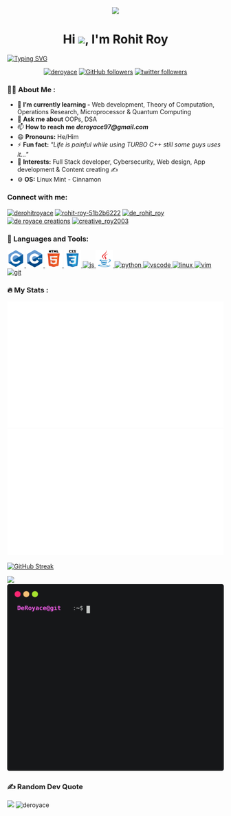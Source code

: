 <!-- **DeRoyace/DeRoyace** is a ✨ _special_ ✨ repository because its `README.md` (this file) appears on your GitHub profile. -->

<!--  Adding Giphy:  -->
<div id="header" align="center">
  <img src="https://media.giphy.com/media/M9gbBd9nbDrOTu1Mqx/giphy.gif" width="100"/>
</div>
<!-- end of giphy -->
 
 <h1 align="center">Hi <img src="https://user-images.githubusercontent.com/1303154/88677602-1635ba80-d120-11ea-84d8-d263ba5fc3c0.gif" width="32">, I'm Rohit Roy</h1>

<!-- <h3 align="center">A passionate Front-End Developer from India</h3> -->

<p>
  <a href="https://git.io/typing-svg" ><img src="https://readme-typing-svg.herokuapp.com?font=Hack&size=25&duration=4300&pause=200&color=FF0000&background=47FF8800&center=true&multiline=false&width=1000&height=40&lines=Front-End+Developer;Cybersecurity+Enthusiast;Girlfriend:+Java;Currently+dating+CSS;Jogging+with+C;Slowly+exercising+with+JS;" alt="Typing SVG"/></a>
</p>

<p align="center">
  <a href="https://github.com/DeRoyace"><img src="https://komarev.com/ghpvc/?username=deroyace&label=Profile%20views&color=red&style=flat" alt="deroyace" height="25"/></a>
  <a href="https://github.com/DeRoyace"><img alt="GitHub followers" src="https://img.shields.io/github/followers/deroyace?color=green&logo=github" height="25"></a>
  <a href="https://twitter.com/deRohitRoyace"><img alt="twitter followers" src="https://img.shields.io/twitter/follow/derohitroyace?color=blue&logo=twitter&style=flat" height="25"></a>
</p>

<!-- <p align="left"> <a href="https://github.com/ryo-ma/github-profile-trophy"><img src="https://github-profile-trophy.vercel.app/?username=deroyace" alt="deroyace" /></a> </p> -->


### 👨‍💻 About Me :
<!-- - 🔭 I’m currently working on **Java** -->
<!-- - 🤝 I’m looking for help with **JavaFX** -->
- 🌱 **I’m currently learning -** Web development, Theory of Computation, Operations Research, Microprocessor & Quantum Computing
- 💬 **Ask me about** OOPs, DSA
- 📫 **How to reach me _deroyace97@gmail.com_**
- 😄 **Pronouns:** He/Him
- ⚡ **Fun fact:** _"Life is painful while using TURBO C++ still some guys uses it..."_
- 🎯 **Interests:** Full Stack developer, Cybersecurity, Web design, App development & Content creating ✍
- ⚙ **OS:** Linux Mint - Cinnamon
<!-- - 🧑‍💻 Blogging: ***Quora spaces & Blogger*** -->

### Connect with me:
<!-- Social media icons here: -->
<p align="left">
  <a href="https://twitter.com/derohitroyace" target="blank"><img align="center" src="https://raw.githubusercontent.com/rahuldkjain/github-profile-readme-generator/master/src/images/icons/Social/twitter.svg" alt="derohitroyace" height="30" width="40" /></a>
  <a href="https://linkedin.com/in/rohit-roy-51b2b6222" target="blank"><img align="center" src="https://raw.githubusercontent.com/rahuldkjain/github-profile-readme-generator/master/src/images/icons/Social/linked-in-alt.svg" alt="rohit-roy-51b2b6222" height="30" width="40" /></a>
  <a href="https://instagram.com/de_rohit_roy" target="blank"><img align="center" src="https://raw.githubusercontent.com/rahuldkjain/github-profile-readme-generator/master/src/images/icons/Social/instagram.svg" alt="de_rohit_roy" height="30" width="40" /></a>
  <a href="https://www.youtube.com/channel/UCH6ALEpyDJBjhrPT7SssWqg" target="blank"><img align="center" src="https://raw.githubusercontent.com/rahuldkjain/github-profile-readme-generator/master/src/images/icons/Social/youtube.svg" alt="de royace creations" height="30" width="40" /></a>
  <a href="https://www.hackerrank.com/creative_roy2003" target="blank"><img align="center" src="https://raw.githubusercontent.com/rahuldkjain/github-profile-readme-generator/master/src/images/icons/Social/hackerrank.svg" alt="creative_roy2003" height="30" width="40" /></a>
</p>
<!-- end of social media icons -->


### 🧰 Languages and Tools:
<p align="left">
  <a href="https://www.geeksforgeeks.org/c-language-set-1-introduction/" target="_blank" rel="noreferrer"> <img src="https://raw.githubusercontent.com/devicons/devicon/master/icons/c/c-original.svg" alt="C programming" width="40" height="40"/> </a> 
  <a href="https://www.geeksforgeeks.org/introduction-to-c-programming-language/?ref=lbp" target="_blank" rel="noreferrer"> <img src="https://raw.githubusercontent.com/devicons/devicon/master/icons/cplusplus/cplusplus-original.svg" alt="C++" width="40" height="40"/> </a> 
  <a href="https://www.geeksforgeeks.org/html/?ref=shm" target="_blank" rel="noreferrer"> <img src="https://raw.githubusercontent.com/devicons/devicon/master/icons/html5/html5-original-wordmark.svg" alt="html5" width="40" height="40"/> </a>
  <a href="https://www.w3schools.com/css/" target="_blank" rel="noreferrer"> <img src="https://raw.githubusercontent.com/devicons/devicon/master/icons/css3/css3-original-wordmark.svg" alt="css3" width="40" height="40"/> </a>  
  <a href="https://developer.mozilla.org/en-US/docs/Learn/JavaScript" target="_blank" rel="noreferrer"> <img src="https://upload.wikimedia.org/wikipedia/commons/6/6a/JavaScript-logo.png" alt="js" width="40" height="40"/> </a>
  <a href="https://www.javatpoint.com/java-tutorial" target="_blank" rel="noreferrer"> <img src="https://raw.githubusercontent.com/devicons/devicon/master/icons/java/java-original.svg" alt="java" width="40" height="40"/> </a> 
  <a href="https://www.geeksforgeeks.org/python-language-introduction/?ref=lbp" target="_blank" rel="noreferrer"> <img src="https://upload.wikimedia.org/wikipedia/commons/thumb/c/c3/Python-logo-notext.svg/1200px-Python-logo-notext.svg.png" alt="python" width="40" height="40"/> </a>  
  <a href="https://code.visualstudio.com/docs" target="_blank" rel="noreferrer"> <img src="https://user-images.githubusercontent.com/45575898/132374566-e8aca758-460c-48d8-944c-dcf4a7590bd1.png" alt="vscode" width="40" height="40" /> </a>  
  <a href="https://en.wikipedia.org/wiki/Linux" target="_blank" rel="noreferrer"> <img src="https://upload.wikimedia.org/wikipedia/commons/thumb/3/35/Tux.svg/150px-Tux.svg.png" alt="linux" width="40" height="40" /> </a>  
  <a href="https://github.com/vim/vim#readme" target="_blank" rel="noreferrer"> <img src="https://upload.wikimedia.org/wikipedia/commons/thumb/9/9f/Vimlogo.svg/1022px-Vimlogo.svg.png" alt="vim" width="40" height="40" /> </a>  
  <a href="https://git-scm.com/" target="_blank" rel="noreferrer"> <img src="https://www.vectorlogo.zone/logos/git-scm/git-scm-icon.svg" alt="git" width="40" height="40"/> </a>
</p>
<!-- Programming and tools icons ends here -->
 
### 🔥 My Stats :
<!-- <p>
  <img src="https://github-readme-stats.vercel.app/api/top-langs/?username=DeRoyace&layout=compact&theme=algolia" height="195"/>
  <img src="https://github-readme-stats.vercel.app/api?username=deroyace&theme=algolia&show_icons=true"/>
</p> -->

<p>
  <img src="https://raw.githubusercontent.com/DeRoyace/Float-in-github-stats/9e118142f3977850534ce6919571c54513d90479/generated/overview.svg#gh-dark-mode-only" />
  <img src="https://raw.githubusercontent.com/DeRoyace/Float-in-github-stats/9e118142f3977850534ce6919571c54513d90479/generated/languages.svg#gh-dark-mode-only" />
</p>

[![GitHub Streak](http://github-readme-streak-stats.herokuapp.com?user=DeRoyace&theme=gotham&date_format=M%20j%5B%2C%20Y%5D)](https://git.io/streak-stats)

<img src="http://github-profile-summary-cards.vercel.app/api/cards/profile-details?username=DeRoyace&theme=tokyonight"/>

<img src="https://raw.githubusercontent.com/DeRoyace/terminal-style-stats-display/94a3fed69daf820c418147516f52abec8f2cd45d/github_stats.svg"/>



### ✍️ Random Dev Quote
<p>
  <img src="https://quotes-github-readme.vercel.app/api?type=vetical&theme=algolia" width="350" />
  <img src="https://media3.giphy.com/media/XcXx0WlV7L9cMKhA6G/giphy.gif?cid=6c09b9521efee15da60d01086f8a3f90bd0ceca468b13f78&rid=giphy.gif&ct=s" alt="deroyace" width="350"/>

  <!-- [![spotify-github-profile](https://spotify-github-profile.vercel.app/api/view?uid=2qudtmdiqz5y5k8yofko881s1&cover_image=true&theme=default&bar_color_cover=true)](https://spotify-github-profile.vercel.app/api/view?uid=2qudtmdiqz5y5k8yofko881s1&redirect=true) &nbsp; -->
  <!-- <img src="https://spotify-recently-played-readme.vercel.app/api?user=2qudtmdiqz5y5k8yofko881s1&count=7&unique=on" /> -->
</p>

<!-- 
<img align="left" src="https://media.giphy.com/media/yYSSBtDgbbRzq/giphy.gif" width="400" height="400"/>
<img  align="center" src="https://media.giphy.com/media/FoVzfcqCDSb7zCynOp/giphy.gif" width="400" height="400"/> -->

<!-- <table align="center" border="0">
  <tr>
    <td>
      <marquee scrollamount="11" behavior="alternate" direction="up" height="160px">
        <font size="+7" color="yellow">
          😉
        </font>
      </marquee>
    </td>
    <td>
      <marquee scrollamount="13" behavior="alternate" direction="up" height="160px">
        <font size="+7" color="yellow">
          😅
        </font>
      </marquee>
    </td>
    <td>
      <marquee scrollamount="10" behavior="alternate" direction="up" height="160px">
        <font size="+7" color="yellow">
          🙃
        </font>
      </marquee>
    </td>
    <td>
      <marquee scrollamount="15" behavior="alternate" direction="up" height="160px">
        <font size="+7" color="yellow">
          😋
        </font>
      </marquee>
    </td>
    <td>
      <marquee scrollamount="12" behavior="alternate" direction="up" height="160px">
        <font size="+7" color="yellow">
          😄
        </font>
      </marquee>
    </td>

  </tr>
</table> -->

<!-- ![Metrics](https://metrics.lecoq.io/DeRoyace?template=terminal&isocalendar=1&languages=1&introduction=1&stars=1&base.indepth=false&base.hireable=false&isocalendar.duration=half-year&languages.limit=8&languages.threshold=0%25&languages.other=false&languages.colors=github&languages.sections=most-used&languages.indepth=false&languages.analysis.timeout=15&languages.categories=markup%2C%20programming&languages.recent.categories=markup%2C%20programming&languages.recent.load=300&languages.recent.days=14&stars.limit=4&introduction.title=true&config.timezone=Asia%2FCalcutta) -->